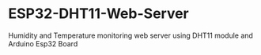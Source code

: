 # ESP32-DHT11-Web-Server
Humidity and Temperature monitoring web server using DHT11 module and Arduino Esp32 Board
